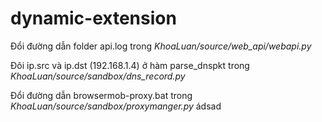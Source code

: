 # dynamic-extension

Đổi đường dẫn folder api.log trong *KhoaLuan/source/web_api/webapi.py*

Đôi ip.src và ip.dst (192.168.1.4) ở hàm parse_dnspkt trong *KhoaLuan/source/sandbox/dns_record.py*

Đổi đường dẫn browsermob-proxy.bat trong *KhoaLuan/source/sandbox/proxymanger.py*
ádsad
